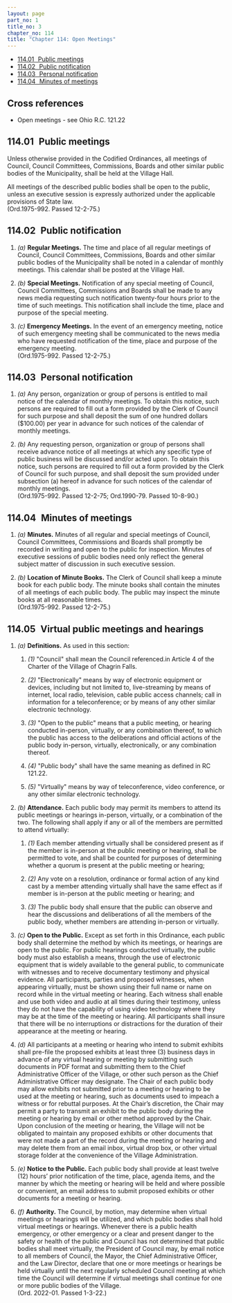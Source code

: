 ```yaml
---
layout: page
part_no: 1
title_no: 3
chapter_no: 114
title: "Chapter 114: Open Meetings"
---
```


- [114.01   Public meetings](#11401-public-meetings)
- [114.02   Public notification](#11402-public-notification)
- [114.03   Personal notification](#11403-personal-notification)
- [114.04   Minutes of meetings](#11404-minutes-of-meetings)

## Cross references

* Open meetings - see Ohio R.C. 121.22

## 114.01   Public meetings

Unless otherwise provided in the Codified Ordinances, all meetings of Council,
Council Committees, Commissions, Boards and other similar public bodies of the
Municipality, shall be held at the Village Hall.

All meetings of the described public bodies shall be open to the public, unless
an executive session is expressly authorized under the applicable provisions of
State law.  
(Ord.1975-992. Passed 12-2-75.)

## 114.02   Public notification

1. _(a)_ **Regular Meetings.** The time and place of all regular meetings of
Council, Council Committees, Commissions, Boards and other similar public bodies
of the Municipality shall be noted in a calendar of monthly meetings. This
calendar shall be posted at the Village Hall.

2. _(b)_ **Special Meetings.** Notification of any special meeting of Council,
Council Committees, Commissions and Boards shall be made to any news media
requesting such notification twenty-four hours prior to the time of such
meetings. This notification shall include the time, place and purpose of the
special meeting.

3. _(c)_ **Emergency Meetings.** In the event of an emergency meeting, notice of
such emergency meeting shall be communicated to the news media who have
requested notification of the time, place and purpose of the emergency
meeting.  
(Ord.1975-992. Passed 12-2-75.)

## 114.03   Personal notification

1. _(a)_ Any person, organization or group of persons is entitled to mail notice
of the calendar of monthly meetings. To obtain this notice, such persons are
required to fill out a form provided by the Clerk of Council for such purpose
and shall deposit the sum of one hundred dollars ($100.00) per year in advance
for such notices of the calendar of monthly meetings.

2. _(b)_ Any requesting person, organization or group of persons shall receive
advance notice of all meetings at which any specific type of public business
will be discussed and/or acted upon. To obtain this notice, such persons are
required to fill out a form provided by the Clerk of Council for such purpose,
and shall deposit the sum provided under subsection (a) hereof in advance for
such notices of the calendar of monthly meetings.  
(Ord.1975-992. Passed 12-2-75; Ord.1990-79. Passed 10-8-90.)

## 114.04   Minutes of meetings

1. _(a)_ **Minutes.** Minutes of all regular and special meetings of Council,
Council Committees, Commissions and Boards shall promptly be recorded in writing
and open to the public for inspection. Minutes of executive sessions of public
bodies need only reflect the general subject matter of discussion in such
executive session.

2. _(b)_ **Location of Minute Books.** The Clerk of Council shall keep a minute
book for each public body. The minute books shall contain the minutes of all
meetings of each public body. The public may inspect the minute books at all
reasonable times.  
(Ord.1975-992. Passed 12-2-75.)

## 114.05   Virtual public meetings and hearings

1. _(a)_ **Definitions.** As used in this section:

    1. _(1)_ "Council" shall mean the Council referenced.in Article 4 of the
    Charter of the Village of Chagrin Falls.

    2. _(2)_ "Electronically" means by way of electronic equipment or devices,
    including but not limited to, live-streaming by means of internet, local
    radio, television, cable public access channels; call in information for a
    teleconference; or by means of any other similar electronic technology.

    3. _(3)_ "Open to the public" means that a public meeting, or hearing
    conducted in-person, virtually, or any combination thereof, to which the
    public has access to the deliberations and official actions of the public
    body in-person, virtually, electronically, or any combination thereof.

    4. _(4)_ "Public body" shall have the same meaning as defined in RC 121.22.

    5. _(5)_ "Virtually" means by way of teleconference, video conference, or
    any other similar electronic technology.

2. _(b)_ **Attendance.** Each public body may permit its members to attend its
public meetings or hearings in-person, virtually, or a combination of the two.
The following shall apply if any or all of the members are permitted to attend
virtually:

    1. _(1)_ Each member attending virtually shall be considered present as if
    the member is in-person at the public meeting or hearing, shall be permitted
    to vote, and shall be counted for purposes of determining whether a quorum
    is present at the public meeting or hearing;

    2. _(2)_ Any vote on a resolution, ordinance or formal action of any kind
    cast by a member attending virtually shall have the same effect as if member
    is in-person at the public meeting or hearing; and

    3. _(3)_ The public body shall ensure that the public can observe and hear
    the discussions and deliberations of all the members of the public body,
    whether members are attending in-person or virtually.

3. _(c)_ **Open to the Public.** Except as set forth in this Ordinance, each
public body shall determine the method by which its meetings, or hearings are
open to the public. For public hearings conducted virtually, the public body
must also establish a means, through the use of electronic equipment that is
widely available to the general public, to communicate with witnesses and to
receive documentary testimony and physical evidence. All participants, parties
and proposed witnesses, when appearing virtually, must be shown using their full
name or name on record while in the virtual meeting or hearing. Each witness
shall enable and use both video and audio at all times during their testimony,
unless they do not have the capability of using video technology where they may
be at the time of the meeting or hearing. All participants shall insure that
there will be no interruptions or distractions for the duration of their
appearance at the meeting or hearing.

4. _(d)_ All participants at a meeting or hearing who intend to submit exhibits
shall pre-file the proposed exhibits at least three (3) business days in advance
of any virtual hearing or meeting by submitting such documents in PDF format and
submitting them to the Chief Administrative Officer of the Village, or other
such person as the Chief Administrative Officer may designate. The Chair of each
public body may allow exhibits not submitted prior to a meeting or hearing to be
used at the meeting or hearing, such as documents used to impeach a witness or
for rebuttal purposes. At the Chair’s discretion, the Chair may permit a party
to transmit an exhibit to the public body during the meeting or hearing by email
or other method approved by the Chair. Upon conclusion of the meeting or
hearing, the Village will not be obligated to maintain any proposed exhibits or
other documents that were not made a part of the record during the meeting or
hearing and may delete them from an email inbox, virtual drop box, or other
virtual storage folder at the convenience of the Village Administration.

5. _(e)_ **Notice to the Public.** Each public body shall provide at least
twelve (12) hours’ prior notification of the time, place, agenda items, and the
manner by which the meeting or hearing will be held and where possible or
convenient, an email address to submit proposed exhibits or other documents for
a meeting or hearing.

6. _(f)_ **Authority.** The Council, by motion, may determine when virtual
meetings or hearings will be utilized, and which public bodies shall hold
virtual meetings or hearings. Whenever there is a public health emergency, or
other emergency or a clear and present danger to the safety or health of the
public and Council has not determined that public bodies shall meet virtually,
the President of Council may, by email notice to all members of Council, the
Mayor, the Chief Administrative Officer, and the Law Director, declare that one
or more meetings or hearings be held virtually until the next regularly
scheduled Council meeting at which time the Council will determine if virtual
meetings shall continue for one or more public bodies of the Village.  
(Ord. 2022-01. Passed 1-3-22.)